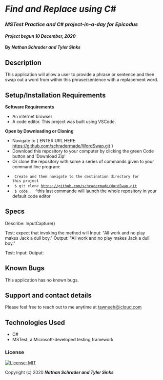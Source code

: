 # _Find and Replace using C#_ 

### _MSTest Practice and C# project-in-a-day for Epicodus_ 
#### _Project begun 10 December, 2020_

#### By _**Nathan Schrader and Tyler Sinks**_

## Description

This application will allow a user to provide a phrase or sentence and then swap out a word from within this phrase/sentence with a replacement word.

## Setup/Installation Requirements

**Software Requirements**
* An internet browser
* A code editor. This project was built using VSCode.

**Open by Downloading or Cloning**
* Navigate to { ENTER URL HERE: <https://github.com/schradermade/WordSwap.git> }
* Download this repository to your computer by clicking the green Code button and 'Download Zip'
* Or clone the repository with some a series of commands given to your command line program:
- <code> Create and then navigate to the destination directory for this project</code>
- <code> $ git clone https://github.com/schradermade/WordSwap.git</code>
- <code> $ code . </code>
^this last commande will launch the whole repository in your default code editor

## Specs
Describe: InputCapture()

Test: expect that invoking the method will 
Input: "All work and no play makes Jack a dull boy."
Output: "All work and no play makes Jack a dull boy."

Test:
Input:
Output:

## Known Bugs

This application has no known bugs. 

## Support and contact details

Please feel free to reach out to me anytime at <tawneeh@icloud.com>

## Technologies Used

* C#
* MSTest, a Microsoft-developed testing framework

### License

[![License: MIT](https://img.shields.io/badge/License-MIT-yellow.svg)](https://opensource.org/licenses/MIT)

Copyright (c) 2020 **_Nathan Schrader and Tyler Sinks_**
